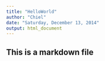 ```yaml
---
title: "HelloWorld"
author: "Chiel"
date: "Saturday, December 13, 2014"
output: html_document
---
```

## This is a markdown file